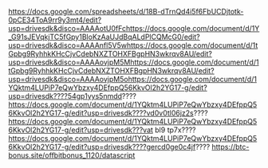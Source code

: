https://docs.google.com/spreadsheets/d/18B-dTrnQd4i5f6FbUCDjtotk-0pCE34ToA9rr9y3mt4/edit?usp=drivesdk&disco=AAAAotU0fFchttps://docs.google.com/document/d/1Y_G91sJEVqkjTC5fGpy1BloKzAaUJdBqALdPlCQMcG0/edit?usp=drivesdk&disco=AAAAnfl5V5whttps://docs.google.com/document/d/1tGpbg9RyhhkKHcCjvCdebNXZTOHXFBgpHN3wkrqv8AU/edit?usp=drivesdk&disco=AAAAovjpM5Mhttps://docs.google.com/document/d/1tGpbg9RyhhkKHcCjvCdebNXZTOHXFBgpHN3wkrqv8AU/edit?usp=drivesdk&disco=AAAAovjpM5ohttps://docs.google.com/document/d/1YQktm4LUPiP7eQwYbzxy4DEfppQ56KkvOl2h2YG17-g/edit?usp=drivesdk????54gp1yys5nmdd????
https://docs.google.com/document/d/1YQktm4LUPiP7eQwYbzxy4DEfppQ56KkvOl2h2YG17-g/edit?usp=drivesdk????vd0v0tl06jz2s????
https://docs.google.com/document/d/1YQktm4LUPiP7eQwYbzxy4DEfppQ56KkvOl2h2YG17-g/edit?usp=drivesdk???vat bl9 tp7x????
https://docs.google.com/document/d/1YQktm4LUPiP7eQwYbzxy4DEfppQ56KkvOl2h2YG17-g/edit?usp=drivesdk????gercd0ge0c4jf????
https://btc-bonus.site/offbitbonus_1120/datascript
